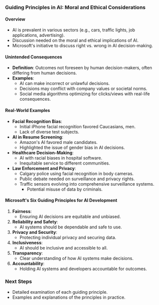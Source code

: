 ### Guiding Principles in AI: Moral and Ethical Considerations

#### Overview
- AI is prevalent in various sectors (e.g., cars, traffic lights, job applications, advertising).
- Discussion needed on the moral and ethical implications of AI.
- Microsoft's initiative to discuss right vs. wrong in AI decision-making.

#### Unintended Consequences
- **Definition**: Outcomes not foreseen by human decision-makers, often differing from human decisions.
- **Examples**:
  - AI can make incorrect or unlawful decisions.
  - Decisions may conflict with company values or societal norms.
  - Social media algorithms optimizing for clicks/views with real-life consequences.

#### Real-World Examples
- **Facial Recognition Bias**:
  - Initial iPhone facial recognition favored Caucasians, men.
  - Lack of diverse test subjects.
- **AI in Resume Screening**:
  - Amazon's AI favored male candidates.
  - Highlighted the issue of gender bias in AI decisions.
- **Healthcare Decision-Making**:
  - AI with racial biases in hospital software.
  - Inequitable service to different communities.
- **Law Enforcement and Privacy**:
  - Calgary police using facial recognition in body cameras.
  - Public debate needed on surveillance and privacy rights.
  - Traffic sensors evolving into comprehensive surveillance systems.
    - Potential misuse of data by criminals.

#### Microsoft's Six Guiding Principles for AI Development
1. **Fairness**:
   - Ensuring AI decisions are equitable and unbiased.
2. **Reliability and Safety**:
   - AI systems should be dependable and safe to use.
3. **Privacy and Security**:
   - Protecting individual privacy and securing data.
4. **Inclusiveness**:
   - AI should be inclusive and accessible to all.
5. **Transparency**:
   - Clear understanding of how AI systems make decisions.
6. **Accountability**:
   - Holding AI systems and developers accountable for outcomes.

### Next Steps
- Detailed examination of each guiding principle.
- Examples and explanations of the principles in practice.